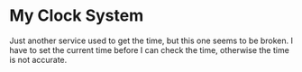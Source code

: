 # My Clock System

Just another service used to get the time, but this one seems to be broken. I have to set the current time before I can check the time, otherwise the time is not accurate.